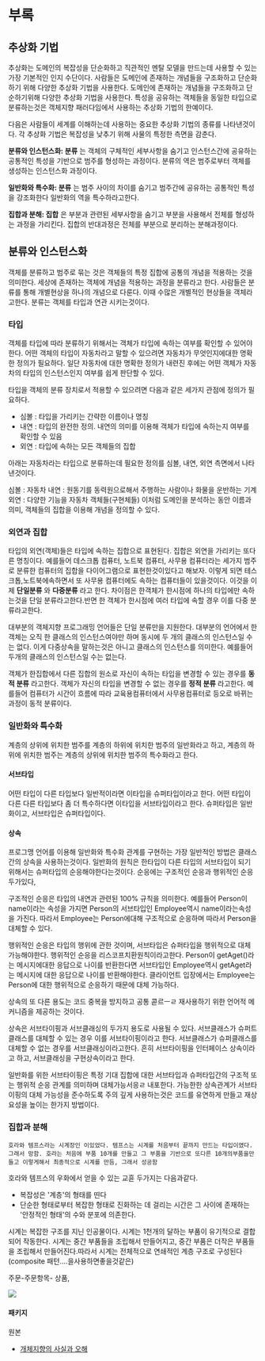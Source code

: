 # 부록

## 추상화 기법
추상화는 도메인의 복잡성을 단순화하고 직관적인 멘탈 모델을 만드는데 사용할 수 있는 가장 기본적인 인지 수단이다. 사람들은 도메인에 존재하는 개념들을 구조화하고 단순화하기 위해 다양한 추상화 기법을 사용한다. 도메인에 존재하는 개념들을 구조화하고 단순하기위해 다양한 추상화 기법을 사용한다. 특성을 공유하는 객체들을 동일한 타입으로 분류하는것은 객체지향 패러다임에서 사용하는 추상화 기법의 한예이다.

다음은 사람들이 세계를 이해하는데 사용하는 중요한 추상화 기법의 종류를 나타낸것이다. 각 추상화 기법은 복잡성을 낮추기 위해 사물의 특정한 측면을 감춘다.

**분류와 인스턴스화: 분류** 는 객체의 구체적인 세부사항을 숨기고 인스턴스간에 공유하는 공통적인 특성을 기반으로 범주를 형성하는 과정이다. 분류의 역은 범주로부터 객체를 생성하는 인스턴스화 과정이다.

**일반화와 특수화: 분류** 는 범주 사이의 차이를  숨기고 범주간에 공유하는 공통적인 특성을 강조화한다 일반화의 역을 특수하라고한다.

**집합과 분해: 집합** 은 부분과 관련된 세부사항을 숨기고 부분을 사용해서 전체를 형성하는 과정을 가리킨다. 집합의 반대과정은 전체를 부분으로 분리하는 분해과정이다.

## 분류와 인스턴스화
객체를 분류하고 범주로 묶는 것은 객체들의 특정 집합에 공통의 개념을 적용하는 것을 의미한다. 세상에 존재하는 객체에 개념을 적용하는 과정을 분류라고 한다. 사람들은 분류를 통해 개별현상을 하나의 개념으로 다룬다. 이때 수많은 개별적인 현상들을 객체라고한다.  분류는 객체를 타입과 연관 시키는것이다.

### 타입
객체를 타입에 따라 분류하기 위해서는 객체가 타입에 속하는 여부를 확인할 수 있어야한다. 어떤 객체의 타입이 자동차라고 말할 수 있으려면 자동차가 무엇인지에대한 명확한 정의가 필요하다. 일단 자동차에 대한 명확한 정의가 내련진 후에는 어떤 객체가 자동차의 타입의 인스턴스인지 여부를 쉽게 판단할 수 있다.

타입을 객체의 분류 장치로서 적용할 수 있으려면 다음과 같은 세가지 관점에 정의가 필요하다.

* 심볼 : 타입을 가리키는 간략한 이름이나 명칭
* 내연 : 타입의 완전한 정의. 내연의 의미를 이용해 객체가 타입에 속하는지 여부를 확인할 수 있음
* 외연 : 타입에 속하는 모든 객체들의 집합

아래는 자동차라는 타입으로 분류하는데 필요한 정의를 심볼, 내연, 외연 측면에서 나타낸것이다.

심볼 : 자동차
내연 : 원동기를 동력원으로해서 주행하는 사람이나 화물을 운반하는 기계
외연 : 다양한 기능을 자동차 객체들(구현체들)
이처럼 도메인을 분석하는 동안 이름과 의미, 객체들의 집합을 이용해 개념을 정의할 수 있다.

### 외연과 집합
타입의 외연(객체)들은 타입에 속하는 집합으로 표현된다. 집합은 외연을 가리키는 또다른 명칭이다. 예를들어 데스크톱 컴퓨터, 노트북 컴퓨터, 사무용 컴퓨터라는 세가지 범주로 분류한 컴퓨터의 집합을 다이어그램으로 표현한것이있다고 해보자. 이렇게 되면 테스크톱,노트북에속하면서 또 사무용 컴퓨터에도 속하는 컴퓨터들이 있을것이다. 이것을 이제 **단일분류** 와 **다중분류** 라고 한다. 차이점은 한객체가 한시점에 하나의 타입에만 속하는것을 단일 분류라고한다.반면 한 객체가 한시점에 여러 타입에 속할 경우 이를 다중 분류라고한다.

대부분의 객체지향 프로그래밍 언어들은 단일 분류만을 지원한다. 대부분의 언어에서 한 객체는 오직 한 클래스의 인스턴스여야만 하며 동시에 두 개의 클래스의 인스턴스일 수 는 없다. 이게 다중상속을 말하는것은 아니고 클래스의 인스턴스를 의미한다. 예를들어 두개의 클래스의 인스턴스일 수는 없는다.

객체가 한집합에서 다른 집합의 원소로 자신이 속하는 타입을 변경할 수 있는 경우를 **동적 분류** 라고한다. 객체가 자신의 타입을 변경할 수 없는 경우를 **정적 분류** 라고한다. 예를들어 컴퓨터가 시간이 흐름에 따라 교육용컴퓨터에서 사무용컴퓨터로 등오로 바뀌는 과정이 동적 분류이다.


### 일반화와 특수화
계층의 상위에 위치한 범주를 계층의 하위에 위치한 범주의 일반화라고 하고, 계층의 하위에 위치한 범주는 계층의 상위에 위치한 범주의 특수화라고 한다.

#### 서브타입
어떤 타입이 다른 타입보다 일반적이라면 이타입을 슈퍼타입이라고 한다. 어떤 타입이 다른 다른 타입보다 좀 더 특수하다면 이타입을 서브타입이라고 한다. 슈퍼타입은 일반화이고, 서브타입은 슈퍼타입이다.

#### 상속
프로그맹 언어를 이용해 일반화와 특수화 관계를 구현하는 가장 일반적인 방법은 클래스간의 상속을 사용하는것이다. 일반화의 원칙은 한타입이 다른 타입의 서브타입이 되기 위해서는 슈퍼타입의 순응해야한다는것이다. 순응에는 구조적인 순응과 행위적인 순응 두가있다,

구조적인 순응은 타입의 내연과 관련된 100% 규칙을 의미한다. 예를들어 Person이 name이라는 속성을 가지면 Person의 서브타입인 Employee역시 name이라는속성을 가진다. 따라서 Employee는 Person에대해 구조적으로 순응하며 따라서 Person을 대체할 수 있다.

행위적인 순응은 타입의 행위에 관한 것이며, 서브타입은 슈퍼타입을 행위적으로 대체 가능해야한다. 행위적인 순응을 리스코프치환원칙이라고한다. Person이 getAget()라는 메시지에대한 응답으로 나이를 반환한다면 서브타입인 Employee역시 getAget라는 메시지에 대한 응답으로 나이를 반환해야한다. 클라이언트 입장에서는 Employee는 Person에 대한 행위적으로 순응하기 때문에 대체 가능하다.

상속의 또 다른 용도는 코드 중복을 방지하고 공통 콛르ㅡㄹ 재사용하기 위한 언어적 메커니즘을 제공하는 것이다.

상속은 서브타이핑과 서브클래싱의 두가지 용도로 사용될 수 있다. 서브클래스가 슈퍼트클래스를 대체할 수 있는 경우 이를 서브타이핑이라고 한다. 서브클래스가 슈퍼클래스를 대체할 수 없는 경우를 서브클래싱이라고한다. 흔히 서브타이핑을 인터페이스 상속이라고 하고, 서브클래싱을 구현상속이라고 한다.

일반화를 위한 서브타이핑은 특정 기대 집합에 대한 서브타입과 슈퍼타입간의 구조적 또는 행위적 순응 관계를 의미하며 대체가능서응ㄹ 내포한다. 가능한한 상속관계가 서브타이핑의 대체 가능성을 준수하도록 주의 깊게 사용하는것은 코드를 유연하게 만들고 재상요성을 높이는 한가지 방법이다.

### 집합과 분해

```
호라와 템프스라는 시계장인 이있었다. 템프스는 시계를 처음부터 끝까지 만드는 타입이였다. 그래서 망함. 호라는 처음에 부품 10개를 만들고 그 부품을 기반으로 또다른 10개의부품을만들고 이렇게해서 최종적으로 시계를 만듬, 그래서 성공함
```

호라와 템프스의 우화에서 얻을 수 있는 교휸 두가지는 다음과같다.
* 복잡성은 '계층'의 형태를 띤다
* 단순한 형태로부터 복잡한 형태로 진화하는 데 걸리는 시간은 그 사이에 존재하는 '안정적인 형태'의 수와 분포에 의존한다.

시계는 복잡한 구조를 지닌 인공물이다. 시계는 1천개의 달하는 부품이 유기적으로 결합되어 작동한다. 시계는 중간 부품들을 조립해서 만들어지고, 중간 부품은 더작은 부품들을 조립해서 만들어진다.따라서 시계는 전체적으로 연쇄적인 계층 구조로 구성된다(composite 패턴....을사용하면좋을것같은)


주문-주문항목- 상품,

![](https://i.imgur.com/YpWNJOb.gif)

#### 패키지







원본
* [개체지향의 사실과 오해](http://www.yes24.co.kr/24/goods/18249021)
